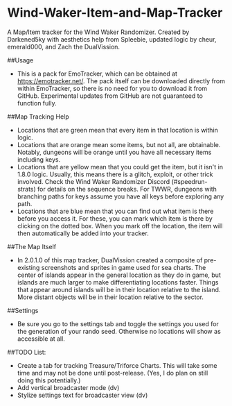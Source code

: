 # Wind-Waker-Item-and-Map-Tracker
A Map/Item tracker for the Wind Waker Randomizer.
   Created by Darkened5ky with aesthetics help from Spleebie, updated logic by cheur, emerald000, and Zach the DualVission.

##Usage
- This is a pack for EmoTracker, which can be obtained at https://emotracker.net/.
   The pack itself can be downloaded directly from within EmoTracker, so there is no need for you to download it from GitHub.
   Experimental updates from GitHub are not guaranteed to function fully.

##Map Tracking Help
- Locations that are green mean that every item in that location is within logic.
- Locations that are orange mean some items, but not all, are obtainable.
   Notably, dungeons will be orange until you have all necessary items including keys.
- Locations that are yellow mean that you could get the item, but it isn't in 1.8.0 logic.
   Usually, this means there is a glitch, exploit, or other trick involved.
   Check the Wind Waker Randomizer Discord (#speedrun-strats) for details on the sequence breaks.
   For TWWR, dungeons with branching paths for keys assume you have all keys before exploring any path.
- Locations that are blue mean that you can find out what item is there before you access it.
   For these, you can mark which item is there by clicking on the dotted box.
   When you mark off the location, the item will then automatically be added into your tracker.

##The Map Itself
- In 2.0.1.0 of this map tracker, DualVission created a composite of pre-existing screenshots and sprites in game used for sea charts.
   The center of islands appear in the general location as they do in game, but islands are much larger to make differentiating locations faster.
   Things that appear around islands will be in their location relative to the island.
   More distant objects will be in their location relative to the sector.

##Settings
- Be sure you go to the settings tab and toggle the settings you used for the generation of your rando seed.
   Otherwise no locations will show as accessible at all.

##TODO List:
- Create a tab for tracking Treasure/Triforce Charts. This will take some time and may not be done until post-release. (Yes, I do plan on still doing this potentially.)
- Add vertical broadcaster mode (dv)
- Stylize settings text for broadcaster view (dv)
